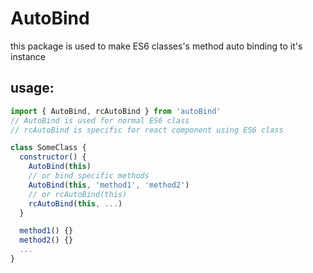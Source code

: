 # AutoBind

this package is used to make ES6 classes's method auto binding to it's instance

## usage:

```JavaScript
import { AutoBind, rcAutoBind } from 'autoBind'
// AutoBind is used for normal ES6 class
// rcAutoBind is specific for react component using ES6 class

class SomeClass {
  constructor() {
    AutoBind(this)
    // or bind specific methods 
    AutoBind(this, 'method1', 'method2')
    // or rcAutoBind(this)
    rcAutoBind(this, ...)
  }

  method1() {}
  method2() {}
  ...
}